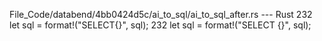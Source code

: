 File_Code/databend/4bb0424d5c/ai_to_sql/ai_to_sql_after.rs --- Rust
232         let sql = format!("SELECT{}", sql);                                                                                                              232         let sql = format!("SELECT {}", sql);


